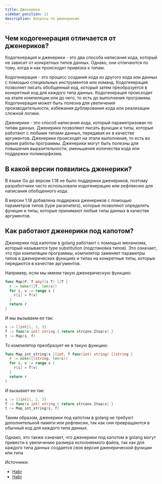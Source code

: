 ```yaml
---
title: Дженерики
sidebar_position: 11
description: Вопросы по дженерикам.
---
```


## Чем кодогенерация отличается от дженериков?

Кодогенерация и дженерики - это два способа написания кода, который не зависит от конкретных типов данных. Однако, они отличаются по тому, когда и как происходит привязка к типам.

Кодогенерация - это процесс создания кода из другого кода или данных с помощью специальных инструментов или команд. Кодогенерация позволяет писать обобщенный код, который затем преобразуется в конкретный код для каждого типа данных. Кодогенерация происходит на этапе компиляции или до него, то есть до выполнения программы. Кодогенерация может быть полезна для увеличения производительности, избежания дублирования кода или реализации сложной логики.

Дженерики - это способ написания кода, который параметризован по типам данных. Дженерики позволяют писать функции и типы, которые работают с любыми типами данных, передавая их в качестве аргументов. Дженерики происходят на этапе выполнения, то есть во время работы программы. Дженерики могут быть полезны для повышения выразительности, уменьшения количества кода или поддержки полиморфизма.

## В какой версии появились дженерики?

В языке Go до версии 1.18 не было поддержки дженериков, поэтому разработчики часто использовали кодогенерацию или рефлексию для написания обобщенного кода. 

В версии 1.18 добавлена поддержка дженериков с помощью параметров типов (type parameters), которые позволяют определять функции и типы, которые принимают любые типы данных в качестве аргументов.

## Как работают дженерики под капотом?

Дженерики под капотом в golang работают с помощью механизма, который называется type substitution (подстановка типов). Это означает, что при компиляции программы, компилятор заменяет параметры типов в дженерических функциях и типах на конкретные типы, которые передаются в качестве аргументов. 

Например, если мы имеем такую дженерическую функцию:

```go
func Map[F, T any](s T) []T {
  r := make([]T, len(s))
  for i, v := range s {
    r[i] = f(v)
  }
  return r
}
```

И мы вызываем ее так:

```go
s := []int{1, 2, 3}
f := func(x int) string { return strconv.Itoa(x) }
t := Map(s, f)
```

То компилятор преобразует ее в такую функцию:

```go
func Map_int_string(s []int, f func(int) string) []string {
  r := make([]string, len(s))
  for i, v := range s {
    r[i] = f(v)
  }
  return r
}
```

И вызывает ее так:

```go
s := []int{1, 2, 3}
f := func(x int) string { return strconv.Itoa(x) }
t := Map_int_string(s, f)
```

Таким образом, дженерики под капотом в golang не требуют дополнительной памяти или рефлексии, так как они превращаются в обычный код для каждого типа данных. 

Однако, это также означает, что дженерики под капотом в golang могут привести к увеличению размера исполняемого файла, так как для каждого типа данных создается своя версия дженерической функции или типа

Источники: 
- [Habr](https://habr.com/ru/companies/karuna/articles/552944/)
- [Habr](https://habr.com/ru/companies/skillfactory/articles/657853/)

